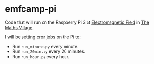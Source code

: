 # emfcamp-pi
Code that will run on the Raspberry Pi 3 at
[Electromagnetic Field](http://emfcamp.org) in 
[The Maths Village](https://wiki.emfcamp.org/wiki/Village:The_Maths_Village>).

I will be setting cron jobs on the Pi to:
- Run `run_minute.py` every minute.
- Run `run_20min.py` every 20 minutes.
- Run `run_hour.py` every hour.
